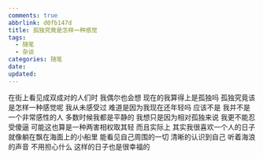 ```yaml
---
comments: true
abbrlink: d0fb147d
title: 孤独究竟是怎样一种感觉
tags:
  - 随笔
  - 杂谈
categories: 随笔
date:
updated:
---
```

在街上看见成双成对的人们时
我偶尔也会想<!--more-->
现在的我算得上是孤独吗
孤独究竟该是怎样一种感觉呢
我从未感受过
难道是因为我现在还年轻吗
应该不是
我并不是一个非常感性的人
多数时候我都是平静的
我想只是因为相对孤独来说
我更不能忍受傻逼
可能这也算是一种两害相权取其轻
而且实际上
其实我很喜欢一个人的日子
就像躺在飘在海面上的小船里
能看见自己周围的一切
清晰的认识到自己
听着海浪的声音
不用担心什么
这样的日子也是很幸福的